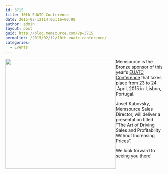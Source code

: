```yaml
---
id: 3715
title: 10th EUATC Conference
date: 2015-02-12T14:06:16+00:00
author: admin
layout: post
guid: http://blog.memsource.com/?p=3715
permalink: /2015/02/12/10th-euatc-conference/
categories:
  - Events
---
```

[<img class="alignnone size-full wp-image-3716" title="EUATC Logo" src="/wp-content/uploads/2015/02/EUATC-Logo.png" alt="" style="float:left;" width="350" />](http://www.euatc.org/conference/)Memsource is the Bronze sponsor of this year’s [EUATC Conference](http://www.euatc.org/conference/) that takes place from 23 to 24  April, 2015 in  Lisbon, Portugal.<!--more-->

Josef Kubovsky, Memsource Sales Director, will deliver a presentation titled &#8220;The Art of Driving Sales and Profitability Without Increasing Prices&#8221;.

We look forward to seeing you there!